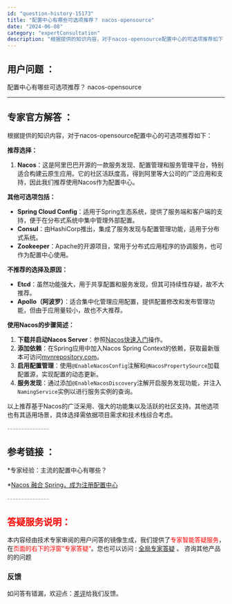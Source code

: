 ```yaml
---
id: "question-history-15173"
title: "配置中心有哪些可选项推荐？ nacos-opensource"
date: "2024-06-08"
category: "expertConsultation"
description: "根据提供的知识内容，对于nacos-opensource配置中心的可选项推荐如下：**推荐选择：**1. **Nacos**：这是阿里巴巴开源的一款服务发现、配置管理和服务管理平台，特别适合构建云原生应用。它的社区活跃度高，得到阿里等大公司的广泛应用和支持，因此我们推荐使用Nacos作为配置中心。*"
---
```


## 用户问题 ： 
 配置中心有哪些可选项推荐？ nacos-opensource 

---------------
## 专家官方解答 ：

根据提供的知识内容，对于nacos-opensource配置中心的可选项推荐如下：

**推荐选择：**

1. **Nacos**：这是阿里巴巴开源的一款服务发现、配置管理和服务管理平台，特别适合构建云原生应用。它的社区活跃度高，得到阿里等大公司的广泛应用和支持，因此我们推荐使用Nacos作为配置中心。

**其他可选项包括：**

- **Spring Cloud Config**：适用于Spring生态系统，提供了服务端和客户端的支持，便于在分布式系统中集中管理外部配置。
- **Consul**：由HashiCorp推出，集成了服务发现与配置管理功能，适用于分布式系统。
- **Zookeeper**：Apache的开源项目，常用于分布式应用程序的协调服务，也可作为配置中心使用。

**不推荐的选择及原因：**

- **Etcd**：虽然功能强大，用于共享配置和服务发现，但其可持续性存疑，故不大推荐。
- **Apollo（阿波罗）**：适合集中化管理应用配置，提供配置修改和发布管理功能，但由于应用量较小，故也不大推荐。

**使用Nacos的步骤简述：**

1. **下载并启动Nacos Server**：参照[Nacos快速入门](../quickstart/quick-start.md)操作。
2. **添加依赖**：在Spring应用中加入Nacos Spring Context的依赖，获取最新版本可访问[mvnrepository.com](https://mvnrepository.com/artifact/com.alibaba.nacos/nacos-spring-context)。
3. **启用配置管理**：使用`@EnableNacosConfig`注解和`@NacosPropertySource`加载配置源，实现配置的动态更新。
4. **服务发现**：通过添加`@EnableNacosDiscovery`注解开启服务发现功能，并注入`NamingService`实例以进行服务实例的查询。

以上推荐基于Nacos的广泛采用、强大的功能集以及活跃的社区支持。其他选项也有其适用场景，具体选择需依据项目需求和技术栈综合考虑。


<font color="#949494">---------------</font> 


## 参考链接 ：

*专家经验：主流的配置中心有哪些？ 
 
 *[Nacos 融合 Spring，成为注册配置中心](https://nacos.io/docs/latest/ecology/use-nacos-with-spring)


 <font color="#949494">---------------</font> 
 


## <font color="#FF0000">答疑服务说明：</font> 

本内容经由技术专家审阅的用户问答的镜像生成，我们提供了<font color="#FF0000">专家智能答疑服务</font>，在<font color="#FF0000">页面的右下的浮窗”专家答疑“</font>。您也可以访问 : [全局专家答疑](https://opensource.alibaba.com/chatBot) 。 咨询其他产品的的问题

### 反馈
如问答有错漏，欢迎点：[差评](https://ai.nacos.io/user/feedbackByEnhancerGradePOJOID?enhancerGradePOJOId=15174)给我们反馈。

